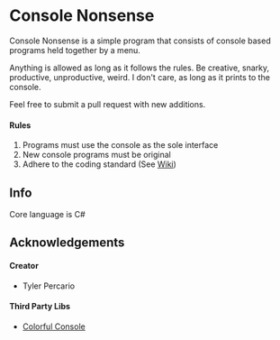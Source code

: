 # Console Nonsense
Console Nonsense is a simple program that consists of console based programs held together by a menu.

Anything is allowed as long as it follows the rules. Be creative, snarky, productive, unproductive, weird. I don't care, as long as it prints to the console.

Feel free to submit a pull request with new additions.

#### Rules
1. Programs must use the console as the sole interface
2. New console programs must be original
3. Adhere to the coding standard (See [Wiki](https://github.com/tpercario/ConsoleNonsense/wiki))

## Info
Core language is C#

## Acknowledgements 
#### Creator
* Tyler Percario

#### Third Party Libs
* [Colorful Console](http://colorfulconsole.com/)



